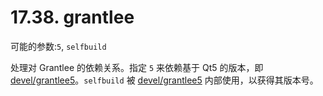 # 17.38. grantlee

可能的参数:`5`, `selfbuild`

处理对 Grantlee 的依赖关系。指定 `5` 来依赖基于 Qt5 的版本，即 [devel/grantlee5](https://cgit.freebsd.org/ports/tree/devel/grantlee5/pkg-descr)。`selfbuild` 被 [devel/grantlee5](https://cgit.freebsd.org/ports/tree/devel/grantlee5/pkg-descr) 内部使用，以获得其版本号。
